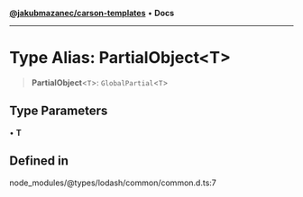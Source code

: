[**@jakubmazanec/carson-templates**](../../../README.md) • **Docs**

---

# Type Alias: PartialObject\<T\>

> **PartialObject**\<`T`\>: `GlobalPartial`\<`T`\>

## Type Parameters

• **T**

## Defined in

node_modules/@types/lodash/common/common.d.ts:7
